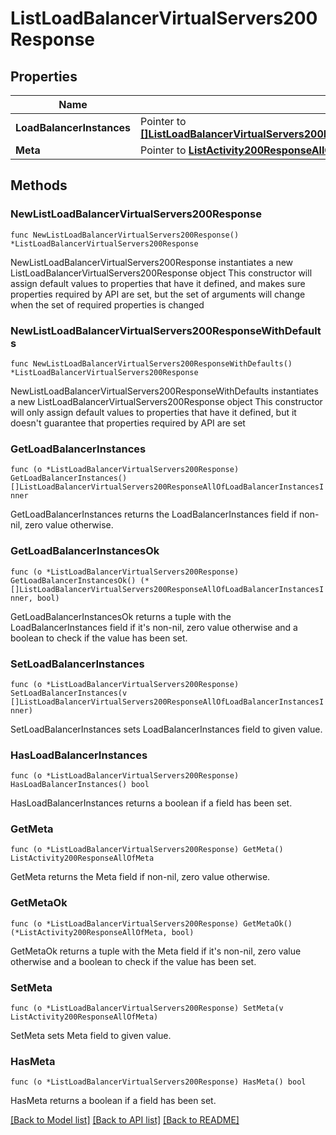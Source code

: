 # ListLoadBalancerVirtualServers200Response

## Properties

Name | Type | Description | Notes
------------ | ------------- | ------------- | -------------
**LoadBalancerInstances** | Pointer to [**[]ListLoadBalancerVirtualServers200ResponseAllOfLoadBalancerInstancesInner**](ListLoadBalancerVirtualServers200ResponseAllOfLoadBalancerInstancesInner.md) |  | [optional] 
**Meta** | Pointer to [**ListActivity200ResponseAllOfMeta**](ListActivity200ResponseAllOfMeta.md) |  | [optional] 

## Methods

### NewListLoadBalancerVirtualServers200Response

`func NewListLoadBalancerVirtualServers200Response() *ListLoadBalancerVirtualServers200Response`

NewListLoadBalancerVirtualServers200Response instantiates a new ListLoadBalancerVirtualServers200Response object
This constructor will assign default values to properties that have it defined,
and makes sure properties required by API are set, but the set of arguments
will change when the set of required properties is changed

### NewListLoadBalancerVirtualServers200ResponseWithDefaults

`func NewListLoadBalancerVirtualServers200ResponseWithDefaults() *ListLoadBalancerVirtualServers200Response`

NewListLoadBalancerVirtualServers200ResponseWithDefaults instantiates a new ListLoadBalancerVirtualServers200Response object
This constructor will only assign default values to properties that have it defined,
but it doesn't guarantee that properties required by API are set

### GetLoadBalancerInstances

`func (o *ListLoadBalancerVirtualServers200Response) GetLoadBalancerInstances() []ListLoadBalancerVirtualServers200ResponseAllOfLoadBalancerInstancesInner`

GetLoadBalancerInstances returns the LoadBalancerInstances field if non-nil, zero value otherwise.

### GetLoadBalancerInstancesOk

`func (o *ListLoadBalancerVirtualServers200Response) GetLoadBalancerInstancesOk() (*[]ListLoadBalancerVirtualServers200ResponseAllOfLoadBalancerInstancesInner, bool)`

GetLoadBalancerInstancesOk returns a tuple with the LoadBalancerInstances field if it's non-nil, zero value otherwise
and a boolean to check if the value has been set.

### SetLoadBalancerInstances

`func (o *ListLoadBalancerVirtualServers200Response) SetLoadBalancerInstances(v []ListLoadBalancerVirtualServers200ResponseAllOfLoadBalancerInstancesInner)`

SetLoadBalancerInstances sets LoadBalancerInstances field to given value.

### HasLoadBalancerInstances

`func (o *ListLoadBalancerVirtualServers200Response) HasLoadBalancerInstances() bool`

HasLoadBalancerInstances returns a boolean if a field has been set.

### GetMeta

`func (o *ListLoadBalancerVirtualServers200Response) GetMeta() ListActivity200ResponseAllOfMeta`

GetMeta returns the Meta field if non-nil, zero value otherwise.

### GetMetaOk

`func (o *ListLoadBalancerVirtualServers200Response) GetMetaOk() (*ListActivity200ResponseAllOfMeta, bool)`

GetMetaOk returns a tuple with the Meta field if it's non-nil, zero value otherwise
and a boolean to check if the value has been set.

### SetMeta

`func (o *ListLoadBalancerVirtualServers200Response) SetMeta(v ListActivity200ResponseAllOfMeta)`

SetMeta sets Meta field to given value.

### HasMeta

`func (o *ListLoadBalancerVirtualServers200Response) HasMeta() bool`

HasMeta returns a boolean if a field has been set.


[[Back to Model list]](../README.md#documentation-for-models) [[Back to API list]](../README.md#documentation-for-api-endpoints) [[Back to README]](../README.md)


